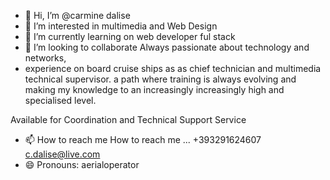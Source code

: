 - 👋 Hi, I’m @carmine dalise
- 👀 I’m interested in multimedia and Web Design 
- 🌱 I’m currently learning on web developer ful stack 
- 💞️ I’m looking to collaborate Always passionate about technology and networks,
- experience on board cruise ships as
 as chief technician and multimedia technical supervisor.
 a path where training is always evolving and making
 my knowledge to an increasingly
 increasingly high and specialised level.

 Available for Coordination and Technical Support Service 
- 📫 How to reach me  How to reach me ... +393291624607 
c.dalise@live.com
- 😄 Pronouns: aerialoperator
  

<!---
carmine79 is a ✨ special ✨ repository because its `README.md` (this file) appears on your GitHub profile.
You can click the Preview link to take a look at your changes.
--->
